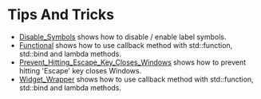 # Tips And Tricks

* [Disable_Symbols](Disable_Symbols/README.md) shows how to disable / enable label symbols.
* [Functional](Functional/README.md) shows how to use callback method with std::function, std::bind and lambda methods.
* [Prevent_Hitting_Escape_Key_Closes_Windows](Prevent_Hitting_Escape_Key_Closes_Windows/README.md) shows how to prevent hitting 'Escape' key closes Windows.
* [Widget_Wrapper](Widget_Wrapper/README.md) shows how to use callback method with std::function, std::bind and lambda methods.
